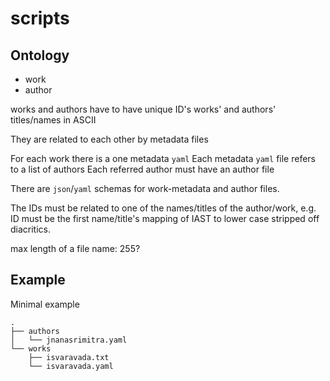 # scripts

## Ontology
- work
- author

works and authors have to have unique ID's 
works' and authors' titles/names in ASCII

They are related to each other by metadata files

For each work there is a one metadata `yaml` 
Each metadata `yaml` file refers to a list of authors 
Each referred author must have an author file

There are `json`/`yaml` schemas for work-metadata and author files.

The IDs must be related to one of the names/titles of the author/work, 
e.g. ID must be the first name/title's mapping of IAST to lower case stripped off diacritics.

max length of a file name: 255?

## Example

Minimal example

```
.
├── authors
│   └── jnanasrimitra.yaml
└── works
    ├── isvaravada.txt
    └── isvaravada.yaml

```
